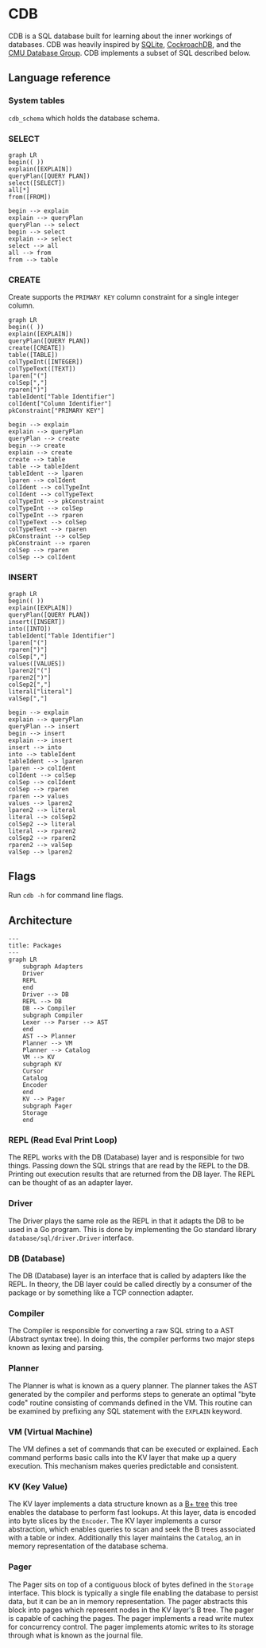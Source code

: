 # CDB
CDB is a SQL database built for learning about the inner workings of databases. CDB
was heavily inspired by [SQLite](https://www.sqlite.org/),
[CockroachDB](https://github.com/cockroachdb/cockroach), and the
[CMU Database Group](https://www.youtube.com/c/cmudatabasegroup). CDB implements
a subset of SQL described below.

## Language reference

### System tables
`cdb_schema` which holds the database schema.

### SELECT
```mermaid
graph LR
begin(( ))
explain([EXPLAIN])
queryPlan([QUERY PLAN])
select([SELECT])
all[*]
from([FROM])

begin --> explain
explain --> queryPlan
queryPlan --> select
begin --> select
explain --> select
select --> all
all --> from
from --> table
```

### CREATE
Create supports the `PRIMARY KEY` column constraint for a single integer column.
```mermaid
graph LR
begin(( ))
explain([EXPLAIN])
queryPlan([QUERY PLAN])
create([CREATE])
table([TABLE])
colTypeInt([INTEGER])
colTypeText([TEXT])
lparen["("]
colSep[","]
rparen[")"]
tableIdent["Table Identifier"]
colIdent["Column Identifier"]
pkConstraint["PRIMARY KEY"]

begin --> explain
explain --> queryPlan
queryPlan --> create
begin --> create
explain --> create
create --> table
table --> tableIdent
tableIdent --> lparen
lparen --> colIdent
colIdent --> colTypeInt
colIdent --> colTypeText
colTypeInt --> pkConstraint
colTypeInt --> colSep
colTypeInt --> rparen
colTypeText --> colSep
colTypeText --> rparen
pkConstraint --> colSep
pkConstraint --> rparen
colSep --> rparen
colSep --> colIdent
```

### INSERT
```mermaid
graph LR
begin(( ))
explain([EXPLAIN])
queryPlan([QUERY PLAN])
insert([INSERT])
into([INTO])
tableIdent["Table Identifier"]
lparen["("]
rparen[")"]
colSep[","]
values([VALUES])
lparen2["("]
rparen2[")"]
colSep2[","]
literal["literal"]
valSep[","]

begin --> explain
explain --> queryPlan
queryPlan --> insert
begin --> insert
explain --> insert
insert --> into
into --> tableIdent
tableIdent --> lparen
lparen --> colIdent
colIdent --> colSep
colSep --> colIdent
colSep --> rparen
rparen --> values
values --> lparen2
lparen2 --> literal
literal --> colSep2
colSep2 --> literal
literal --> rparen2
colSep2 --> rparen2
rparen2 --> valSep
valSep --> lparen2
```

## Flags
Run `cdb -h` for command line flags.

## Architecture
```mermaid
---
title: Packages
---
graph LR
    subgraph Adapters
    Driver
    REPL
    end
    Driver --> DB
    REPL --> DB
    DB --> Compiler
    subgraph Compiler
    Lexer --> Parser --> AST
    end
    AST --> Planner
    Planner --> VM
    Planner --> Catalog
    VM --> KV
    subgraph KV
    Cursor
    Catalog
    Encoder
    end
    KV --> Pager
    subgraph Pager
    Storage
    end
```
### REPL (Read Eval Print Loop)
The REPL works with the DB (Database) layer and is responsible for two things.
Passing down the SQL strings that are read by the REPL to the DB. Printing out
execution results that are returned from the DB layer. The REPL can be thought
of as an adapter layer.

### Driver
The Driver plays the same role as the REPL in that it adapts the DB to be used
in a Go program. This is done by implementing the Go standard library 
`database/sql/driver.Driver` interface.

### DB (Database)
The DB (Database) layer is an interface that is called by adapters like the
REPL. In theory, the DB layer could be called directly by a consumer of the
package or by something like a TCP connection adapter.

### Compiler
The Compiler is responsible for converting a raw SQL string to a AST (Abstract
syntax tree). In doing this, the compiler performs two major steps known as
lexing and parsing.

### Planner
The Planner is what is known as a query planner. The planner takes the AST
generated by the compiler and performs steps to generate an optimal "byte code"
routine consisting of commands defined in the VM. This routine can be examined
by prefixing any SQL statement with the `EXPLAIN` keyword.

### VM (Virtual Machine)
The VM defines a set of commands that can be executed or explained. Each command
performs basic calls into the KV layer that make up a query execution. This
mechanism makes queries predictable and consistent.

### KV (Key Value)
The KV layer implements a data structure known as a
[B+ tree](https://en.wikipedia.org/wiki/B%2B_tree) this tree enables the
database to perform fast lookups. At this layer, data is encoded into byte
slices by the `Encoder`. The KV layer implements a cursor abstraction, which
enables queries to scan and seek the B trees associated with a
table or index. Additionally this layer maintains the `Catalog`, an in memory
representation of the database schema.

### Pager
The Pager sits on top of a contiguous block of bytes defined in the `Storage`
interface. This block is typically a single file enabling the database to
persist data, but it can be an in memory representation. The pager abstracts
this block into pages which represent nodes in the KV layer's B tree. The pager
is capable of caching the pages. The pager implements a read write mutex for
concurrency control. The pager implements atomic writes to its storage through
what is known as the journal file.
